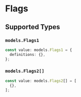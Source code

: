 # Flags


## Supported Types

### `models.Flags1`

```typescript
const value: models.Flags1 = {
  definitions: {},
};
```

### `models.Flags2[]`

```typescript
const value: models.Flags2[] = [
  {},
];
```

